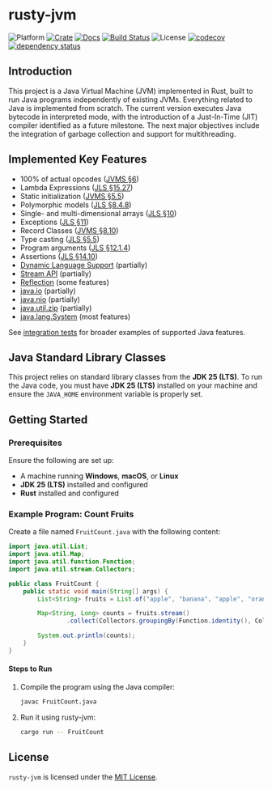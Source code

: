 # rusty-jvm
![Platform][platforms-image]
[![Crate][crate-image]][crate-link]
[![Docs][docs-image]][docs-link]
[![Build Status][ci-image]][ci-link]
![License][license-image]
[![codecov][code-cov-image]][code-cov-link]
[![dependency status][dep-status-image]][dep-status-link]

## Introduction

This project is a Java Virtual Machine (JVM) implemented in Rust, built to run Java programs independently of existing JVMs.
Everything related to Java is implemented from scratch.
The current version executes Java bytecode in interpreted mode, with the introduction of a Just-In-Time (JIT) compiler identified as a future milestone. 
The next major objectives include the integration of garbage collection and support for multithreading.

## Implemented Key Features

- 100% of actual opcodes ([JVMS §6][jvms-6])
- Lambda Expressions ([JLS §15.27][jls-15.27])
- Static initialization ([JVMS §5.5][jvms-5.5])
- Polymorphic models ([JLS §8.4.8][jls-8.4.8])
- Single- and multi-dimensional arrays ([JLS §10][jls-10])
- Exceptions ([JLS §11][jls-11])
- Record Classes ([JVMS §8.10][jls-8.10])
- Type casting ([JLS §5.5][jls-5.5])
- Program arguments ([JLS §12.1.4][jls-12.1.4])
- Assertions ([JLS §14.10][jls-14.10])
- [Dynamic Language Support][java.lang.invoke-api] (partially)
- [Stream API][java.util.stream-api] (partially)
- [Reflection][java.lang.reflect-api] (some features)
- [java.io][java.io-api] (partially)
- [java.nio][java.nio-api] (partially)
- [java.util.zip][java.util.zip-api] (partially)
- [java.lang.System][java.lang.system-api] (most features)

See [integration tests](tests/test_data) for broader examples of supported Java features.

## Java Standard Library Classes

This project relies on standard library classes from the **JDK 25 (LTS)**.
To run the Java code, you must have **JDK 25 (LTS)** installed on your machine and ensure the `JAVA_HOME` environment variable is properly set.

## Getting Started

### Prerequisites

Ensure the following are set up:

- A machine running **Windows**, **macOS**, or **Linux**
- **JDK 25 (LTS)** installed and configured
- **Rust** installed and configured

### Example Program: Count Fruits
Create a file named `FruitCount.java` with the following content:
```java
import java.util.List;
import java.util.Map;
import java.util.function.Function;
import java.util.stream.Collectors;

public class FruitCount {
    public static void main(String[] args) {
        List<String> fruits = List.of("apple", "banana", "apple", "orange", "banana", "apple");

        Map<String, Long> counts = fruits.stream()
                .collect(Collectors.groupingBy(Function.identity(), Collectors.counting()));

        System.out.println(counts);
    }
}
```

#### Steps to Run

1. Compile the program using the Java compiler:
   ```sh
   javac FruitCount.java
   ```

2. Run it using rusty-jvm:
   ```sh
   cargo run -- FruitCount
   ```

## License
`rusty-jvm` is licensed under the [MIT License](LICENSE).

[//]: # (links)
[platforms-image]: https://img.shields.io/badge/platforms-linux%20%7C%20macos%20%7C%20windows-blue
[crate-image]: https://img.shields.io/crates/v/rusty-jvm.svg
[crate-link]: https://crates.io/crates/rusty-jvm
[docs-image]: https://docs.rs/rusty-jvm/badge.svg
[docs-link]: https://docs.rs/rusty-jvm
[ci-image]: https://github.com/hextriclosan/rusty-jvm/actions/workflows/rust.yml/badge.svg
[ci-link]: https://github.com/hextriclosan/rusty-jvm/actions
[license-image]: https://img.shields.io/github/license/hextriclosan/rusty-jvm
[code-cov-image]: https://codecov.io/gh/hextriclosan/rusty-jvm/branch/main/graph/badge.svg
[code-cov-link]: https://codecov.io/gh/hextriclosan/rusty-jvm
[dep-status-image]: https://deps.rs/repo/github/hextriclosan/rusty-jvm/status.svg
[dep-status-link]: https://deps.rs/repo/github/hextriclosan/rusty-jvm

[jvms-5.5]: https://docs.oracle.com/javase/specs/jvms/se25/html/jvms-5.html#jvms-5.5
[jvms-6]: https://docs.oracle.com/javase/specs/jvms/se25/html/jvms-6.html
[jls-5.5]: https://docs.oracle.com/javase/specs/jls/se25/html/jls-5.html#jls-5.5
[jls-8.4.8]: https://docs.oracle.com/javase/specs/jls/se25/html/jls-8.html#jls-8.4.8
[jls-8.10]: https://docs.oracle.com/javase/specs/jls/se25/html/jls-8.html#jls-8.10
[jls-10]: https://docs.oracle.com/javase/specs/jls/se25/html/jls-10.html
[jls-11]: https://docs.oracle.com/javase/specs/jls/se25/html/jls-11.html
[jls-12.1.4]: https://docs.oracle.com/javase/specs/jls/se25/html/jls-12.html#jls-12.1.4
[jls-14.10]: https://docs.oracle.com/javase/specs/jls/se25/html/jls-14.html#jls-14.10
[jls-15.27]: https://docs.oracle.com/javase/specs/jls/se25/html/jls-15.html#jls-15.27
[java.util.stream-api]: https://docs.oracle.com/en/java/javase/25/docs/api/java.base/java/util/stream/package-summary.html
[java.io-api]: https://docs.oracle.com/en/java/javase/25/docs/api/java.base/java/io/package-summary.html
[java.nio-api]: https://docs.oracle.com/en/java/javase/25/docs/api/java.base/java/nio/package-summary.html
[java.lang.invoke-api]: https://docs.oracle.com/en/java/javase/25/docs/api/java.base/java/lang/invoke/package-summary.html
[java.lang.reflect-api]: https://docs.oracle.com/en/java/javase/25/docs/api/java.base/java/lang/reflect/package-summary.html
[java.util.zip-api]: https://docs.oracle.com/en/java/javase/25/docs/api/java.base/java/util/zip/package-summary.html
[java.lang.system-api]: https://docs.oracle.com/en/java/javase/25/docs/api/java.base/java/lang/System.html
